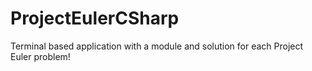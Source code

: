 # ProjectEulerCSharp
 Terminal based application with a module and solution for each Project Euler problem!
